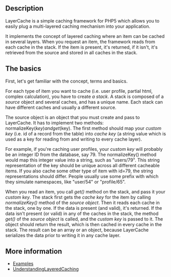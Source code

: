 ## Description ##
LayerCache is a simple caching framework for PHP5 which allows you to easily plug a multi-layered caching mechanism into your application.

It implements the concept of layered caching where an item can be cached in several layers. When you request an item, the framework reads from each cache in the stack. If the item is present, it's returned, if it isn't, it's retrieved from the source and stored in all caches in the stack.

## The basics ##
First, let's get familiar with the concept, terms and basics.

For each type of item you want to cache (i.e. user profile, partial html, complex calculation), you have to create _a stack_. A stack is composed of a _source_ object and several caches, and has a unique name. Each stack can have different caches and usually a different source.

The source object is an object that you must create and pass to LayerCache. It has to implement two methods: normalizeKey($key) and get($key). The first method should map your _custom key_ (i.e. id of a record from the table) into _cache key_ (a string value which is used as a key for reading from and writing to every cache layer).

For example, if you're caching user profiles, your _custom key_ will probably be an integer ID from the database, say 79. The normalizeKey() method would map this integer value into a string, such as "users/79". This string representation of the key should be unique across all different cacheable items. If you also cache some other type of item with id=79, the string representations should differ. People usually use some prefix with which they simulate namespaces, like "user/54" or "profile/65".

When you read an item, you call _get()_ method on the stack, and pass it your _custom key_. The stack first gets the _cache key_ for the item by calling _normalizeKey()_ method of the _source object_. Then it reads each cache in the stack, one by one. If the data is present (and valid), it's returned. If the data isn't present (or valid) in any of the caches in the stack, the method _get()_ of the _source object_ is called, and the _custom key_ is passed to it. The object should return the result, which is then cached in every cache in the stack. The result can be an array or an object, because LayerCache serializes the data prior to writing it in any cache layer.

## More information ##
  * [Examples](Examples.md)
  * [UnderstandingLayeredCaching](UnderstandingLayeredCaching.md)